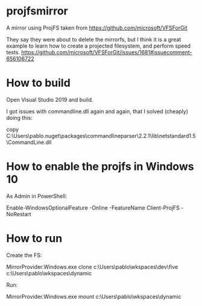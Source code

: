 # projfsmirror
A mirror using ProjFS taken from https://github.com/microsoft/VFSForGit

They say they were about to delete the mirrorfs, but I think it is a great example to learn how to create a projected filesystem, and perform speed tests. 
https://github.com/microsoft/VFSForGit/issues/1681#issuecomment-656106722

# How to build
Open Visual Studio 2019 and build.

I got issues with commandline.dll again and again, that I solved (cheaply) doing this:

copy  C:\Users\pablo\.nuget\packages\commandlineparser\2.2.1\lib\netstandard1.5\CommandLine.dll

# How to enable the projfs in Windows 10
As Admin in PowerShell:

Enable-WindowsOptionalFeature -Online -FeatureName Client-ProjFS -NoRestart 

# How to run
Create the FS:

MirrorProvider.Windows.exe clone c:\Users\pablo\wkspaces\dev\five c:\Users\pablo\wkspaces\dynamic


Run:

MirrorProvider.Windows.exe mount c:\Users\pablo\wkspaces\dynamic
